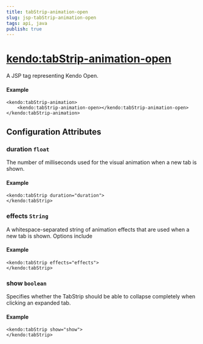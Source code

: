 ```yaml
---
title: tabStrip-animation-open
slug: jsp-tabStrip-animation-open
tags: api, java
publish: true
---
```


# <kendo:tabStrip-animation-open>
A JSP tag representing Kendo Open.

#### Example
    <kendo:tabStrip-animation>
        <kendo:tabStrip-animation-open></kendo:tabStrip-animation-open>
    </kendo:tabStrip-animation>


## Configuration Attributes


### duration `float`

The number of milliseconds used for the visual animation when a new tab is shown.

#### Example
    <kendo:tabStrip duration="duration">
    </kendo:tabStrip>



### effects `String`

A whitespace-separated string of animation effects that are used when a new tab is shown. Options include

#### Example
    <kendo:tabStrip effects="effects">
    </kendo:tabStrip>



### show `boolean`

Specifies whether the TabStrip should be able to collapse completely when clicking an expanded tab.

#### Example
    <kendo:tabStrip show="show">
    </kendo:tabStrip>


